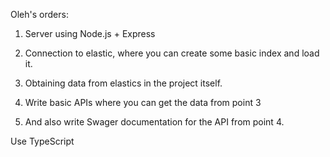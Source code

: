 Oleh's orders:

1) Server using Node.js + Express

2) Connection to elastic, where you can create some basic index and load it.

3) Obtaining data from elastics in the project itself.

4) Write basic APIs where you can get the data from point 3

5) And also write Swager documentation for the API from point 4.

Use TypeScript
